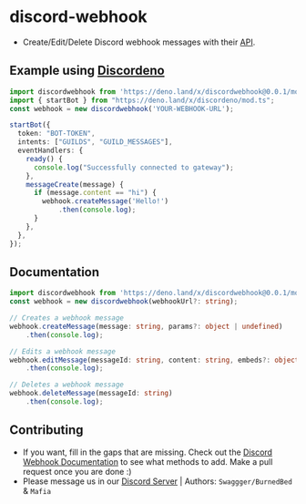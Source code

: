 # discord-webhook
- Create/Edit/Delete Discord webhook messages with their [API](https://discord.com/developers/docs/intro).

## Example using [Discordeno](https://deno.land/x/discordeno@10.5.0)
```ts
import discordwebhook from 'https://deno.land/x/discordwebhook@0.0.1/mod.ts';
import { startBot } from "https://deno.land/x/discordeno/mod.ts";
const webhook = new discordwebhook('YOUR-WEBHOOK-URL');

startBot({
  token: "BOT-TOKEN",
  intents: ["GUILDS", "GUILD_MESSAGES"],
  eventHandlers: {
    ready() {
      console.log("Successfully connected to gateway");
    },
    messageCreate(message) {
      if (message.content == "hi") {
        webhook.createMessage('Hello!')
            .then(console.log);
      }
    },
  },
});
```

## Documentation
```ts
import discordwebhook from 'https://deno.land/x/discordwebhook@0.0.1/mod.ts';
const webhook = new discordwebhook(webhookUrl?: string);

// Creates a webhook message
webhook.createMessage(message: string, params?: object | undefined)
    .then(console.log);

// Edits a webhook message
webhook.editMessage(messageId: string, content: string, embeds?: object[] | undefined, allowed_mentions?: object | undefined)
    .then(console.log);

// Deletes a webhook message
webhook.deleteMessage(messageId: string)
    .then(console.log);
```

## Contributing
- If you want, fill in the gaps that are missing. Check out the [Discord Webhook Documentation]() to see what methods to add. Make a pull request once you are done :)
- Please message us in our [Discord Server](https://monkedev.com/r/discord) | Authors: `Swaggger/BurnedBed` & `Mafia`

